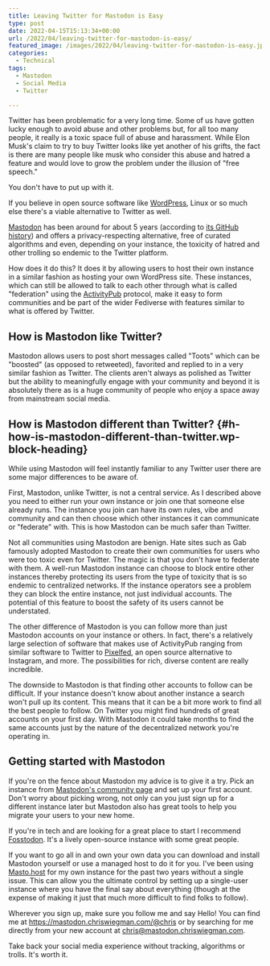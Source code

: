 ```yaml
---
title: Leaving Twitter for Mastodon is Easy
type: post
date: 2022-04-15T15:13:34+00:00
url: /2022/04/leaving-twitter-for-mastodon-is-easy/
featured_image: /images/2022/04/leaving-twitter-for-mastodon-is-easy.jpg
categories:
  - Technical
tags:
  - Mastodon
  - Social Media
  - Twitter

---
```

Twitter has been problematic for a very long time. Some of us have gotten lucky enough to avoid abuse and other problems but, for all too many people, it really is a toxic space full of abuse and harassment. While Elon Musk's claim to try to buy Twitter looks like yet another of his grifts, the fact is there are many people like musk who consider this abuse and hatred a feature and would love to grow the problem under the illusion of "free speech."

You don't have to put up with it.

If you believe in open source software like [WordPress][1], Linux or so much else there's a viable alternative to Twitter as well.

[Mastodon][2] has been around for about 5 years (according to [its GitHub history][3]) and offers a privacy-respecting alternative, free of curated algorithms and even, depending on your instance, the toxicity of hatred and other trolling so endemic to the Twitter platform.

How does it do this? It does it by allowing users to host their own instance in a similar fashion as hosting your own WordPress site. These instances, which can still be allowed to talk to each other through what is called "federation" using the [ActivityPub][4] protocol, make it easy to form communities and be part of the wider Fediverse with features similar to what is offered by Twitter.

## How is Mastodon like Twitter?

Mastodon allows users to post short messages called "Toots" which can be "boosted" (as opposed to retweeted), favorited and replied to in a very similar fashion as Twitter. The clients aren't always as polished as Twitter but the ability to meaningfully engage with your community and beyond it is absolutely there as is a huge community of people who enjoy a space away from mainstream social media.

## How is Mastodon different than Twitter? {#h-how-is-mastodon-different-than-twitter.wp-block-heading}

While using Mastodon will feel instantly familiar to any Twitter user there are some major differences to be aware of.

First, Mastodon, unlike Twitter, is not a central service. As I described above you need to either run your own instance or join one that someone else already runs. The instance you join can have its own rules, vibe and community and can then choose which other instances it can communicate or "federate" with. This is how Mastodon can be much safer than Twitter.

Not all communities using Mastodon are benign. Hate sites such as Gab famously adopted Mastodon to create their own communities for users who were too toxic even for Twitter. The magic is that you don't have to federate with them. A well-run Mastodon instance can choose to block entire other instances thereby protecting its users from the type of toxicity that is so endemic to centralized networks. If the instance operators see a problem they can block the entire instance, not just individual accounts. The potential of this feature to boost the safety of its users cannot be understated.

The other difference of Mastodon is you can follow more than just Mastodon accounts on your instance or others. In fact, there's a relatively large selection of software that makes use of ActivityPub ranging from similar software to Twitter to [Pixelfed][5], an open source alternative to Instagram, and more. The possibilities for rich, diverse content are really incredible.

The downside to Mastodon is that finding other accounts to follow can be difficult. If your instance doesn't know about another instance a search won't pull up its content. This means that it can be a bit more work to find all the best people to follow. On Twitter you might find hundreds of great accounts on your first day. With Mastodon it could take months to find the same accounts just by the nature of the decentralized network you're operating in.

## Getting started with Mastodon

If you're on the fence about Mastodon my advice is to give it a try. Pick an instance from [Mastodon's community page][6] and set up your first account. Don't worry about picking wrong, not only can you just sign up for a different instance later but Mastodon also has great tools to help you migrate your users to your new home.

If you're in tech and are looking for a great place to start I recommend [Fosstodon][7]. It's a lively open-source instance with some great people.

If you want to go all in and own your own data you can download and install Mastodon yourself or use a managed host to do it for you. I've been using [Masto.host][8] for my own instance for the past two years without a single issue. This can allow you the ultimate control by setting up a single-user instance where you have the final say about everything (though at the expense of making it just that much more difficult to find folks to follow).

Wherever you sign up, make sure you follow me and say Hello! You can find me at <https://mastodon.chriswiegman.com/@chris> or by searching for me directly from your new account at chris@mastodon.chriswiegman.com.

Take back your social media experience without tracking, algorithms or trolls. It's worth it.

 [1]: https://wordpress.org/
 [2]: https://joinmastodon.org/
 [3]: https://github.com/mastodon/mastodon
 [4]: https://www.w3.org/TR/activitypub/
 [5]: https://pixelfed.org/
 [6]: https://joinmastodon.org/communities
 [7]: https://fosstodon.org/
 [8]: https://masto.host/